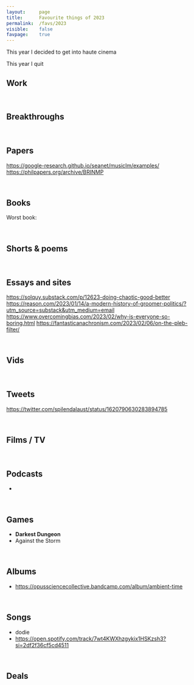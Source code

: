 ```yaml
---
layout:     page
title:      Favourite things of 2023
permalink:  /favs/2023
visible:    false
favpage:    true
---
```


This year I decided to get into haute cinema 

<!-- and fancy vinegars.  -->

This year I quit 


## Work


<br>


## Breakthroughs


<br>


## Papers

https://google-research.github.io/seanet/musiclm/examples/
https://philpapers.org/archive/BRINMP


<br>


## Books



Worst book: 

<br>

## Shorts & poems


<br>



## Essays and sites

https://solquy.substack.com/p/12623-doing-chaotic-good-better
https://reason.com/2023/01/14/a-modern-history-of-groomer-politics/?utm_source=substack&utm_medium=email
https://www.overcomingbias.com/2023/02/why-is-everyone-so-boring.html
https://fantasticanachronism.com/2023/02/06/on-the-pleb-filter/


<br>

## Vids


<br>

## Tweets

https://twitter.com/spilendalaust/status/1620790630283894785


<br>

## Films / TV


<br>

## Podcasts

-

<br>

## Games

* **Darkest Dungeon**
* Against the Storm
<!-- * Sigma Theory -->
<!-- * Sunshine Heavy Industries -->
<!-- Alina -->
<!-- * _Chaos Gate 2_ -->

<br>

## Albums

* https://opussciencecollective.bandcamp.com/album/ambient-time

<br>

## Songs

* dodie
* https://open.spotify.com/track/7wt4KWXhzgykix1HSKzsh3?si=2df2f36cf5cd4511

<br>

## Deals

